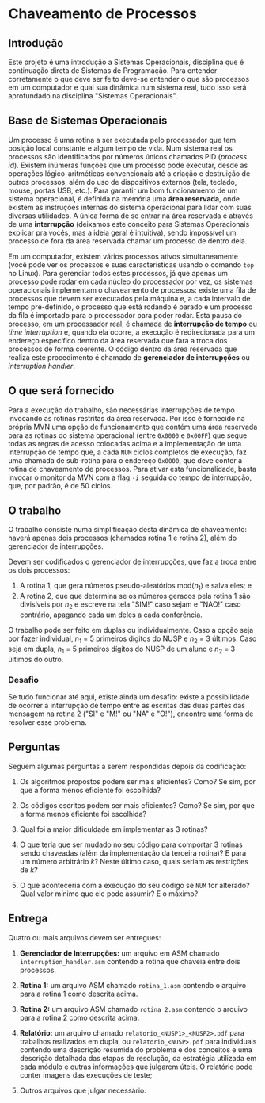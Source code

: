 # Chaveamento de Processos

## Introdução

Este projeto é uma introdução a Sistemas Operacionais, disciplina que é
continuação direta de Sistemas de Programação. Para entender
corretamente o que deve ser feito deve-se entender o que são processos
em um computador e qual sua dinâmica num sistema real, tudo isso será
aprofundado na disciplina "Sistemas Operacionais".

## Base de Sistemas Operacionais

Um processo é uma rotina a ser executada pelo processador que tem posição
local constante e algum tempo de vida. Num sistema real os processos são
identificados por números únicos chamados PID (_process id_). Existem
inúmeras funções que um processo pode executar, desde as operações
lógico-aritméticas convencionais até a criação e destruição de outros
processos, além do uso de dispositivos externos (tela, teclado,
mouse, portas USB, etc.). Para garantir um bom funcionamento de um
sistema operacional, é definida na memória uma **área reservada**, onde
existem as instruções internas do sistema operacional para lidar com suas
diversas utilidades. A única forma de se entrar na área reservada é através
de uma **interrupção** (deixamos este conceito para Sistemas Operacionais
explicar pra vocês, mas a ideia geral é intuitiva), sendo impossível
um processo de fora da área reservada chamar um processo de dentro dela.

Em um computador, existem vários processos ativos simultaneamente
(você pode ver os processos e suas características
usando o comando `top` no Linux). Para gerenciar todos
estes processos, já que apenas um processo pode rodar em cada núcleo do
processador por vez, os sistemas operacionais implementam o chaveamento
de processos: existe uma fila de processos que devem ser executados pela
máquina e, a cada intervalo de tempo pré-definido, o processo que está
rodando é parado e um processo da fila é importado para o processador
para poder rodar. Esta pausa do processo, em um processador real, é
chamada de **interrupção de tempo** ou _time interruption_ e, quando ela
ocorre, a execução é redirecionada para um endereço específico dentro da
área reservada que fará a troca dos processos de forma coerente. O
código dentro da área reservada que realiza este procedimento é chamado
de **gerenciador de interrupções** ou _interruption handler_.

## O que será fornecido

Para a execução do trabalho, são necessárias interrupções de
tempo invocando as rotinas restritas da área reservada. Por isso é
fornecido na própria MVN uma opção de funcionamento que contém uma área
reservada para as rotinas do sistema operacional (entre `0x0000` e `0x00FF`)
que segue todas as regras de acesso colocadas acima e a implementação de
uma interrupção de tempo que, a cada `NUM` ciclos completos de execução,
faz uma chamada de sub-rotina para o endereço `0x0000`, que deve conter a
rotina de chaveamento de processos. Para ativar esta funcionalidade,
basta invocar o monitor da MVN com a flag `-i` seguida do tempo de
interrupção, que, por padrão, é de 50 ciclos.

## O trabalho

O trabalho consiste numa simplificação desta dinâmica de chaveamento:
haverá apenas dois processos (chamados rotina 1 e rotina 2), além do
gerenciador de interrupções.

Devem ser codificados o gerenciador de interrupções, que faz a troca
entre os dois processos:

1. A rotina 1, que gera números pseudo-aleatórios mod($n_1$) e salva
    eles; e
2. A rotina 2, que que determina se os números gerados pela rotina 1
    são divisíveis por $n_2$ e escreve na tela "SIM!" caso sejam e "NAO!"
    caso contrário, apagando cada um deles a cada conferência.

O trabalho pode ser feito em duplas ou individualmente. Caso a opção
seja por fazer individual, $n_1$ = 5 primeiros dígitos do NUSP e $n_2$ =
3 últimos. Caso seja em dupla, $n_1$ = 5 primeiros dígitos do NUSP de um
aluno e $n_2$ = 3 últimos do outro.

### Desafio

Se tudo funcionar até aqui, existe ainda um desafio: existe a
possibilidade de ocorrer a interrupção de tempo entre as escritas das
duas partes das mensagem na rotina 2 ("SI" e "M!" ou "NA" e
"O!"), encontre uma forma de resolver esse problema.

## Perguntas

Seguem algumas perguntas a serem respondidas depois da codificação:

1.  Os algoritmos propostos podem ser mais eficientes? Como? Se sim, por
    que a forma menos eficiente foi escolhida?

2.  Os códigos escritos podem ser mais eficientes? Como? Se sim, por que
    a forma menos eficiente foi escolhida?

3.  Qual foi a maior dificuldade em implementar as 3 rotinas?

4.  O que teria que ser mudado no seu código para comportar 3 rotinas
    sendo chaveadas (além da implementação da terceira rotina)? E para
    um número arbitrário $k$? Neste último caso, quais seriam as restrições
    de $k$?

5.  O que aconteceria com a execução do seu código se `NUM` for alterado?
    Qual valor mínimo que ele pode assumir? E o máximo?

## Entrega

Quatro ou mais arquivos devem ser entregues:

1.  **Gerenciador de Interrupções:** um arquivo em ASM chamado
    `interruption_handler.asm` contendo a rotina que chaveia entre dois
    processos.

2.  **Rotina 1:** um arquivo ASM chamado `rotina_1.asm` contendo o arquivo
    para a rotina 1 como descrita acima.

3.  **Rotina 2:** um arquivo ASM chamado `rotina_2.asm` contendo o arquivo
    para a rotina 2 como descrita acima.

4.  **Relatório:** um arquivo chamado `relatorio_<NUSP1>_<NUSP2>.pdf` para
    trabalhos realizados em dupla, ou `relatorio_<NUSP>.pdf` para individuais
    contendo uma descrição resumida do problema e dos conceitos e uma descrição
    detalhada das etapas de resolução, da estratégia utilizada em cada módulo
    e outras informações que julgarem úteis. O relatório pode conter imagens
    das execuções de teste;

5.  Outros arquivos que julgar necessário.
